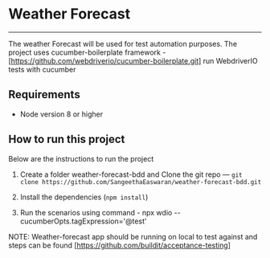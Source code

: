 Weather Forecast
====================
***

The weather Forecast will be used for test automation purposes. The project uses cucumber-boilerplate framework - [https://github.com/webdriverio/cucumber-boilerplate.git] run WebdriverIO tests with cucumber 

## Requirements

- Node version 8 or higher

## How to run this project 

Below are the instructions to run the project 

1. Create a folder weather-forecast-bdd and Clone the git repo — `git clone https://github.com/SangeethaEaswaran/weather-forecast-bdd.git`

2. Install the dependencies (`npm install`)

3. Run the scenarios using command - npx wdio --cucumberOpts.tagExpression='@test'

NOTE: Weather-forecast app should be running on local to test against and steps can be found [https://github.com/buildit/acceptance-testing]
